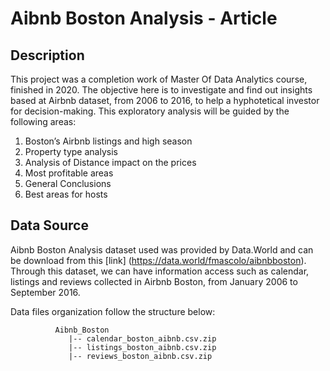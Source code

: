 # Aibnb Boston Analysis - Article

## Description
This project was a completion work of Master Of Data Analytics course, finished in 2020. The objective here is to investigate and find out insights based at Airbnb dataset, from 2006 to 2016, to help a hyphotetical investor for decision-making. This exploratory analysis will be guided by the following areas:

1. Boston’s Airbnb listings and high season
2. Property type analysis
3. Analysis of Distance impact on the prices 
4. Most profitable areas
5. General Conclusions 
6. Best areas for hosts 

## Data Source

Aibnb Boston Analysis dataset used was provided by Data.World and can be download from this [link] (https://data.world/fmascolo/aibnbboston). Through this dataset, we can have information access such as calendar, listings and reviews collected in Airbnb Boston, from January 2006 to September 2016.

Data files organization follow the structure below:
~~~~~~~
          Aibnb_Boston
             |-- calendar_boston_aibnb.csv.zip
             |-- listings_boston_aibnb.csv.zip
             |-- reviews_boston_aibnb.csv.zip
                  
